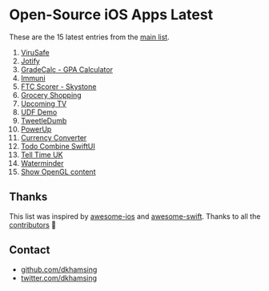 # Open-Source iOS Apps Latest

These are the 15 latest entries from the [main list](https://github.com/dkhamsing/open-source-ios-apps).


1. [ViruSafe](https://github.com/scalefocus/virusafe-ios)
2. [Jotify](https://github.com/leathalman/Jotify)
3. [GradeCalc - GPA Calculator](https://github.com/marlon360/grade-calc)
4. [Immuni](https://github.com/immuni-app/immuni-app-ios)
5. [FTC Scorer - Skystone](https://github.com/Pondorasti/StonkScorer)
6. [Grocery Shopping](https://github.com/Widle-Studio/Grocery-App)
7. [Upcoming TV](https://github.com/dkhamsing/upcomingtv)
8. [UDF Demo](https://github.com/AlexeyDemedetskiy/SwiftUI-UDF-Demo)
9. [TweetleDumb](https://github.com/IanKeen/TweetleDumb)
10. [PowerUp](https://github.com/anitab-org/powerup-iOS)
11. [Currency Converter](https://github.com/alexliubj/SwiftUI-Currency-Converter)
12. [Todo Combine SwiftUI](https://github.com/jamfly/SwiftUI-Combine-todo-example)
13. [Tell Time UK](https://github.com/renaudjenny/telltime)
14. [Waterminder](https://github.com/caiobzen/water-reminder-swiftui)
15. [Show OpenGL content](https://github.com/bradley/iOSSwiftOpenGL)

## Thanks

This list was inspired by [awesome-ios](https://github.com/vsouza/awesome-ios) and [awesome-swift](https://github.com/matteocrippa/awesome-swift). Thanks to all the [contributors](https://github.com/dkhamsing/open-source-ios-apps/graphs/contributors) 🎉 

## Contact

- [github.com/dkhamsing](https://github.com/dkhamsing)
- [twitter.com/dkhamsing](https://twitter.com/dkhamsing)
